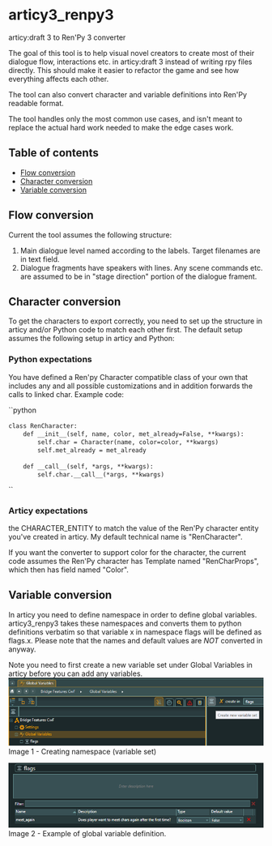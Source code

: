 # articy3_renpy3
articy:draft 3 to Ren'Py 3 converter

The goal of this tool is to help visual novel creators to create most of their 
dialogue flow, interactions etc. in articy:draft 3 instead of writing rpy files directly.
This should make it easier to refactor the game and see how everything affects each other.

The tool can also convert character and variable definitions into Ren'Py readable format.

The tool handles only the most common use cases, and isn't meant to replace the actual
hard work needed to make the edge cases work.

## Table of contents
- [Flow conversion](#flow-conversion)
- [Character conversion](#character-conversion)
- [Variable conversion](#variable-conversion)

## Flow conversion

Current the tool assumes the following structure:
1. Main dialogue level named according to the labels. Target filenames are in text field.
2. Dialogue fragments have speakers with lines. Any scene commands etc. are assumed to be in "stage direction" portion of the dialogue frament.

## Character conversion

To get the characters to export correctly, you need to set up the structure in articy and/or
Python code to match each other first. The default setup assumes the following setup in articy
and Python:

### Python expectations
You have defined a Ren'py Character compatible class of your own that includes any and all
possible customizations and in addition forwards the calls to linked char. Example code:

``python

    class RenCharacter:
        def __init__(self, name, color, met_already=False, **kwargs):
            self.char = Character(name, color=color, **kwargs)
            self.met_already = met_already

        def __call__(self, *args, **kwargs):
            self.char.__call__(*args, **kwargs)
``

### Articy expectations

the CHARACTER_ENTITY 
to match the value of the Ren'Py character entity you've created in articy.
My default technical name is "RenCharacter".

If you want the converter to support color for the character, the current
code assumes the Ren'Py character has Template named 
"RenCharProps", which then has field named "Color".

## Variable conversion

In articy you need to define namespace in order to define global variables. articy3_renpy3 takes
these namespaces and converts them to python definitions verbatim so that variable x in
namespace flags will be defined as flags.x. Please note that the names and default values
are *NOT* converted in anyway.

Note you need to first create a new variable set under Global Variables in articy before 
you can add any variables.
![Creating namespace](./imgs/creating_namespace.png)
Image 1 - Creating namespace (variable set)

![Example of global variable definition.](./imgs/global_variables.png)
Image 2 - Example of global variable definition.
